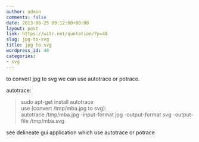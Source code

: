 ```yaml
---
author: admin
comments: false
date: 2013-06-25 09:12:00+00:00
layout: post
link: https://witr.net/quotation/?p=48
slug: jpg-to-svg
title: jpg to svg
wordpress_id: 48
categories:
- svg
---
```


to convert jpg to svg we can use autotrace or potrace.  
  
autotrace:  
> sudo apt-get install autotrace  
use (convert /tmp/mba.jpg to svg):  
> autotrace /tmp/mba.jpg -input-format jpg -output-format svg -output-file /tmp/mba.svg  
  
see delineate gui application which use autotrace or potrace
